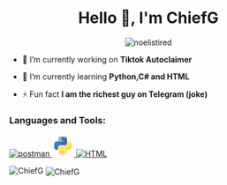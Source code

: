<h1 align="center">Hello 👋, I'm ChiefG</h1>

<p align="center"> <img src="https://komarev.com/ghpvc/?username=ChiefG&label=Profile%20views&color=0e75b6&style=flat" alt="noelistired" /> </p>

- 🔭 I’m currently working on **Tiktok Autoclaimer**

- 🌱 I’m currently learning **Python,C# and HTML**

- ⚡ Fun fact **I am the richest guy on Telegram (joke)**

<h3 align="left">Languages and Tools:</h3>
<p align="left"> <a href="https://postman.com" target="_blank" rel="noreferrer"> <img src="https://www.vectorlogo.zone/logos/getpostman/getpostman-icon.svg" alt="postman" width="40" height="40"/> </a> <a href="https://www.python.org" target="_blank" rel="noreferrer"> <img src="https://raw.githubusercontent.com/devicons/devicon/master/icons/python/python-original.svg" alt="python" width="40" height="40"/> </a> <a href="https://de.wikipedia.org/wiki/Hypertext_Markup_Language" target="_blank" rel="noreferrer"> <img src="https://upload.wikimedia.org/wikipedia/commons/thumb/6/61/HTML5_logo_and_wordmark.svg/2048px-HTML5_logo_and_wordmark.svg.png" alt="HTML" width="40" height="40"/> </a> </p>

<p><img align="left" src="https://github-readme-stats.vercel.app/api/top-langs?username=ChiefG&show_icons=true&locale=en&layout=compact" alt="ChiefG" /></p>

<p>&nbsp;<img align="center" src="https://github-readme-stats.vercel.app/api?username=ChiefG&show_icons=true&locale=en" alt="ChiefG" /></p>
